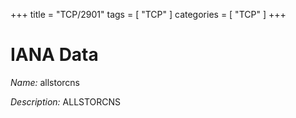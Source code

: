 +++
title = "TCP/2901"
tags = [ "TCP" ]
categories = [ "TCP" ]
+++

# IANA Data

_Name:_ allstorcns

_Description:_ ALLSTORCNS

